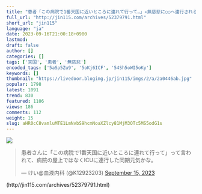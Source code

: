 ```yaml
---
title: "患者「この病院で1番天国に近いところに連れて行って…」←無慈悲に○○へ連行されるｗｗｗｗｗｗ "
full_url: "http://jin115.com/archives/52379791.html"
short_url: "jin115"
language: "ja"
date: 2023-09-16T21:00:18+0900
lastmod: 
draft: false
author: []
categories: []
tags: ['天国', '患者', '無慈悲']
encoded_tags: ['5aSp5Zu9', '5oKj6ICF', '54Sh5oWI5oKy']
keywords: []
thumbnail: "https://livedoor.blogimg.jp/jin115/imgs/2/a/2a0446ab.jpg"
popular: 1798
latest: 1091
trend: 830
featured: 1106
views: 186
comments: 112
weight: 15
slug: aHR0cC8vamluMTE1LmNvbS9hcmNoaXZlcy81MjM3OTc5MS5odG1s
---
```


![](https://livedoor.blogimg.jp/jin115/imgs/2/a/2a0446ab.jpg)

<blockquote class='twitter-tweet'><p lang='ja' dir='ltr'>患者さんに「この病院で1番天国に近いところに連れて行って」って言われて、病院の屋上ではなくICUに連行した同期元気かな。</p>— けい@血液内科 (@K12923203) <a href='https//twitter.com/K12923203/status/1702664234059133292?ref_src=twsrc%5Etfw'>September 15, 2023</a></blockquote> 

(http//jin115.com/archives/52379791.html)
